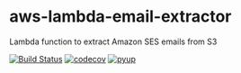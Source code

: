 # aws-lambda-email-extractor
Lambda function to extract Amazon SES emails from S3


[![Build Status](https://travis-ci.com/vag-fuel/aws-lambda-email-extractor.svg?branch=master)](https://travis-ci.com/vag-fuel/aws-lambda-email-extractor)
[![codecov](https://codecov.io/gh/vag-fuel/aws-lambda-email-extractor/branch/master/graph/badge.svg)](https://codecov.io/gh/vag-fuel/aws-lambda-email-extractor)
[![pyup](https://pyup.io/repos/github/vag-fuel/aws-lambda-email-extractor/shield.svg?t=1550510147428)]()
